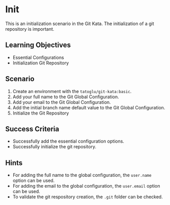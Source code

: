 # Init

This is an initialization scenario in the Git Kata. The initialization of a git repository is important.

## Learning Objectives

- Essential Configurations
- Initialization Git Repository

## Scenario

1. Create an environment with the `tatoglu/git-kata:basic`.
2. Add your full name to the Git Global Configuration.
3. Add your email to the Git Global Configuration.
4. Add the initial branch name default value to the Git Global Configuration.
5. Initialize the Git Repository

## Success Criteria

- Successfully add the essential configuration options.
- Successfully initialize the git repository.

## Hints

- For adding the full name to the global configuration, the `user.name` option can be used.
- For adding the email to the global configuration, the `user.email` option can be used.
- To validate the git respository creation, the `.git` folder can be checked.

